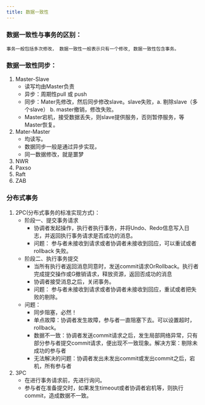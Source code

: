 ```yaml
---
title: 数据一致性
---
```


### 数据一致性与事务的区别：
    事务一般包括多次修改， 数据一致性一般表示只有一个修改, 数据一致性包含事务。 

### 数据一致性同步：
1. Master-Slave
    - 读写均由Master负责
    - 异步：周期性pull 或 push
    - 同步：Mater先修改，然后同步修改slave。slave失败，a. 剔除slave（多个slave） b. master撤销，修改失败。 
    - Master宕机，接受数据丢失，则slave提供服务，否则暂停服务，等Master恢复。
2. Mater-Master
    - 均读写。
    - 数据同步一般是通过异步实现，
    - 同一数据修改，就是噩梦
3. NWR
4. Paxso
5. Raft
6. ZAB

### 分布式事务
1. 2PC(分布式事务的标准实现方式)：
	- 阶段一、提交事务请求
		- 协调者发起操作，执行者执行事务，并将Undo、Redo信息写入日志，并返回执行事务请求是否成功的消息。
		- 问题：
            参与者未接收到请求或者协调者未接收到回应，可以重试或者rollback 失败。
	- 阶段二、执行事务提交
		- 当所有执行者返回消息同意时，发送commit请求OrRollback。执行者完成提交操作或G撤销请求，释放资源，返回否成功的消息
		- 协调者接受消息之后，关闭事务。
		- 问题：
			参与者未接收到请求或者协调者未接收到回应，重试或者把失败的剔除。
	- 问题：
		- 同步阻塞，必然！
		- 单点故障：协调者发生故障，参与者一直阻塞下去。可以设置超时，rollback。
		- 数据不一致：协调者发送commit请求之后，发生局部网络异常，只有部分参与者提交commit请求，便出现不一致现象。解决方案：剔除未成功的参与者
		- 无法解决的问题：协调者发出未发出commit或发出commit之后，宕机，所有参与者
2. 3PC
	- 在进行事务请求前，先进行询问。
	- 参与者在准备提交时，如果发生timeout或者协调者宕机等，则执行commit，造成数据不一致。
